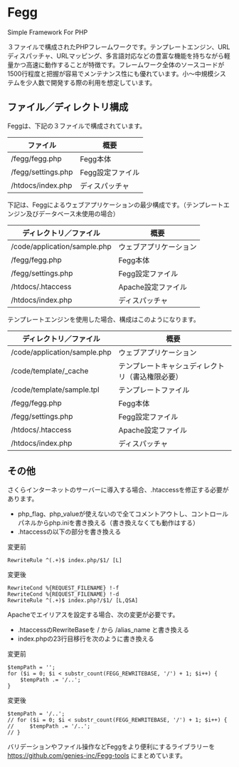 Fegg
====
Simple Framework For PHP

３ファイルで構成されたPHPフレームワークです。テンプレートエンジン、URLディスパッチャ、URLマッピング、多言語対応などの豊富な機能を持ちながら軽量かつ高速に動作することが特徴です。フレームワーク全体のソースコードが1500行程度と把握が容易でメンテナンス性にも優れています。小〜中規模システムを少人数で開発する際の利用を想定しています。

ファイル／ディレクトリ構成
----
Feggは、下記の３ファイルで構成されています。

|ファイル|概要|
|---|---|
|/fegg/fegg.php|Fegg本体|
|/fegg/settings.php|Fegg設定ファイル|
|/htdocs/index.php|ディスパッチャ|

下記は、Feggによるウェブアプリケーションの最少構成です。（テンプレートエンジン及びデータベース未使用の場合）

|ディレクトリ／ファイル|概要|
|---|---|
|/code/application/sample.php|ウェブアプリケーション|
|/fegg/fegg.php|Fegg本体|
|/fegg/settings.php|Fegg設定ファイル|
|/htdocs/.htaccess|Apache設定ファイル|
|/htdocs/index.php|ディスパッチャ|

テンプレートエンジンを使用した場合、構成はこのようになります。

|ディレクトリ／ファイル|概要|
|---|---|
|/code/application/sample.php|ウェブアプリケーション|
|/code/template/_cache|テンプレートキャシュディレクトリ（書込権限必要）|
|/code/template/sample.tpl|テンプレートファイル|
|/fegg/fegg.php|Fegg本体|
|/fegg/settings.php|Fegg設定ファイル|
|/htdocs/.htaccess|Apache設定ファイル|
|/htdocs/index.php|ディスパッチャ|

その他
----
さくらインターネットのサーバーに導入する場合、.htaccessを修正する必要があります。
- php_flag、php_valueが使えないので全てコメントアウトし、コントロールパネルからphp.iniを書き換える（書き換えなくても動作はする）
- .htaccessの以下の部分を書き換える

変更前
```
RewriteRule ^(.+)$ index.php/$1/ [L]
```
変更後
```
RewriteCond %{REQUEST_FILENAME} !-f
RewriteCond %{REQUEST_FILENAME} !-d
RewriteRule ^(.+)$ index.php?/$1/ [L,QSA]
```


Apacheでエイリアスを設定する場合、次の変更が必要です。
- .htaccessのRewriteBaseを / から /alias_name と書き換える
- index.phpの23行目移行を次のように書き換える

変更前
```
$tempPath = '';
for ($i = 0; $i < substr_count(FEGG_REWRITEBASE, '/') + 1; $i++) {
    $tempPath .= '/..';
}
```
変更後
```
$tempPath = '/..';
// for ($i = 0; $i < substr_count(FEGG_REWRITEBASE, '/') + 1; $i++) {
//     $tempPath .= '/..';
// }
```

バリデーションやファイル操作などFeggをより便利にするライブラリーを https://github.com/genies-inc/Fegg-tools にまとめています。

